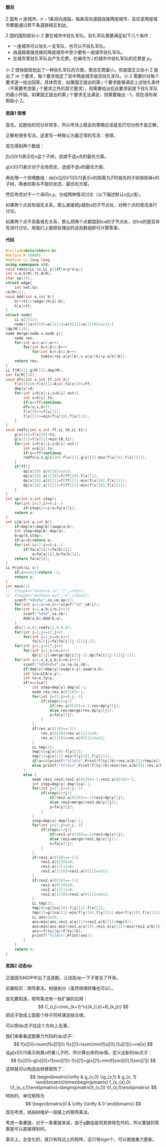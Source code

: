 #### 题目

Z 国有 $n$ 座城市，$n−1$条双向道路，每条双向道路连接两座城市，且任意两座城市都能通过若干条道路相互到达。

Z 国的国防部长小 Z 要在城市中驻扎军队。驻扎军队需要满足如下几个条件：

- 一座城市可以驻扎一支军队，也可以不驻扎军队。
- 由道路直接连接的两座城市中至少要有一座城市驻扎军队。
- 在城市里驻扎军队会产生花费，在编号为 $i$ 的城市中驻扎军队的花费是 $p_i$。

小 Z 很快就规划出了一种驻扎军队的方案，使总花费最小。但是国王又给小 Z 提出了 $m$ 个要求，每个要求规定了其中两座城市是否驻扎军队。小 Z 需要针对每个要求逐一给出回答。具体而言，如果国王提出的第 $j$ 个要求能够满足上述驻扎条件（不需要考虑第 $j$ 个要求之外的其它要求），则需要给出在此要求前提下驻扎军队的最小开销。如果国王提出的第 $j$ 个要求无法满足，则需要输出 $-1$。现在请你来帮助小 Z。

#### 思路1 倍增

首先，这题给的切分非常多，所以考场上稳妥的策略应该是去打切分而不是正解。

正解有很多写法，这里写一种我认为最正常的写法：倍增。

首先得到两个数组：

$f[x][0/1]$表示在$x$这个子树，选或不选$x$点的最优方案。

$g[x][0/1]$表示对于全局而言，选或不选$x$的最优方案。

再处理一个倍增数组：$dp[x][j][0/1][0/1]$表示$x$的距离为$2^j$的祖先的子树排除掉$x$的子树，两者的取与不取的状态，最优的方案。

然后考虑对于一个询问$x$,$y$。分成两种情况讨论（以下描述默认$x$比$y$浅）。

如果两个点具有祖先关系，那么直接把$y$跳到$x$的子节点处，对两个点的情况进行讨论。

如果两个点不具备祖先关系，那么把两个点都跳到lca的子节点处，对lca的是否存在进行讨论，用我们上面预处理出的这些数组即可计算答案。

#### 代码

```c++
#include<bits/stdc++.h>
#define M 100005
#define LL long long
using namespace std;
void tomin(LL &x,LL y){if(x>y)x=y;}
int n,m,h[M],tt,A[M];
char op[15];
struct edge{
	int nxt,to;
}G[M<<1];
void Add(int a,int b){
	G[++tt]=(edge){h[a],b};
	h[a]=tt;
}
struct node{
	LL a[2][2];
	node(){a[0][0]=a[1][1]=a[0][1]=a[1][0]=1e13;}
}dp[M][18];
node merge(node x,node y){
	node res;
	for(int a=0;a<2;a++)
		for(int b=0;b<2;b++)
			for(int k=0;k<2;k++)
				tomin(res.a[a][b],x.a[a][k]+y.a[k][b]);
	return res;
}
LL f[M][2],g[M][2],dep[M];
int fa[M][18];
void dfs(int x,int ff,int d){
	f[x][0]=0;f[x][1]=A[x];fa[x][0]=ff;
	dep[x]=d;
	for(int i=h[x];i;i=G[i].nxt){
		int u=G[i].to;
		if(u==ff)continue;
		dfs(u,x,d+1);
		f[x][0]+=f[u][1];
		f[x][1]+=min(f[u][0],f[u][1]);
	}
}
void redfs(int x,int ff,LL t0,LL t1){
	g[x][0]=f[x][0]+t1;
	g[x][1]=f[x][1]+min(t0,t1);
	for(int i=h[x];i;i=G[i].nxt){
		int u=G[i].to;
		if(u==ff)continue;
		redfs(u,x,g[x][0]-f[u][1],g[x][1]-min(f[u][0],f[u][1]));
	}
	if(ff){
		dp[x][0].a[0][0]=1e13;
		dp[x][0].a[1][0]=f[ff][0]-f[x][1];
		dp[x][0].a[0][1]=f[ff][1]-min(f[x][0],f[x][1]);
		dp[x][0].a[1][1]=f[ff][1]-min(f[x][0],f[x][1]);
	}
}
int up(int x,int step){
	for(int i=17;i>=0;i--)
		if(step&1<<i)x=fa[x][i];
	return x;
}
int LCA(int a,int b){
	if(dep[a]>dep[b])swap(a,b);
	int step=dep[b]-dep[a];
	b=up(b,step);
	if(a==b)return a;
	for(int i=17;i>=0;i--)
		if(fa[a][i]!=fa[b][i])
			a=fa[a][i],b=fa[b][i];
	return fa[a][0];
}
LL Print(LL x){
	if(x>=1e13)return -1;
	return x;
}
int main(){
//	freopen("defense.in","r",stdin);
//	freopen("defense.out","w",stdout);
	scanf("%d%d%s",&n,&m,op+1);
	for(int i=1;i<=n;i++)scanf("%d",&A[i]);
	for(int i=1,a,b;i<n;i++){
		scanf("%d%d",&a,&b);
		Add(a,b);Add(b,a);
	}
	dfs(1,0,0);redfs(1,0,0,0);
	for(int j=1;j<=17;j++)
		for(int i=1;i<=n;i++)
			fa[i][j]=fa[fa[i][j-1]][j-1];
	for(int j=1;j<=17;j++)
		for(int i=1;i<=n;i++)
			dp[i][j]=merge(dp[i][j-1],dp[fa[i][j-1]][j-1]);
	for(int i=1,x,a,y,b;i<=m;i++){
		scanf("%d%d%d%d",&x,&a,&y,&b);
		if(dep[x]>dep[y])swap(x,y),swap(a,b);
		int lca=LCA(x,y);
		int tx=x,ty=y;
		if(x==lca){
			int step=dep[y]-dep[x]-1;
			node res;res.a[0][0]=-1;
			for(int j=17;j>=0;j--){
				if(step&1<<j){
					if(res.a[0][0]==-1)res=dp[y][j];
					else res=merge(res,dp[y][j]);
					y=fa[y][j];
				}
			}
			if(res.a[0][0]==-1){
				res.a[0][0]=res.a[1][1]=0;
				res.a[1][0]=res.a[0][1]=1e13;
			}
			LL tmp[3];
			tmp[0]=g[x][0]-f[y][1];
			tmp[1]=g[x][1]-min(f[y][0],f[y][1]);
			if(a==0)printf("%lld\n",Print(f[ty][b]+res.a[b][1]+tmp[a]));
			else printf("%lld\n",Print(f[ty][b]+min(res.a[b][0],res.a[b][1])+tmp[a]));
		}
		else {
			node res1,res2;res1.a[0][0]=-1;res2.a[0][0]=-1;
			int step=dep[y]-dep[lca]-1;
			for(int j=17;j>=0;j--){
				if(step&1<<j){
					if(res2.a[0][0]==-1)res2=dp[y][j];
					else res2=merge(res2,dp[y][j]);
					y=fa[y][j];
				}
			}
			step=dep[x]-dep[lca]-1;
			for(int j=17;j>=0;j--){
				if(step&1<<j){
					if(res1.a[0][0]==-1)res1=dp[x][j];
					else res1=merge(res1,dp[x][j]);
					x=fa[x][j];
				}
			}
			if(res1.a[0][0]==-1){
				res1.a[0][0]=0;
				res1.a[1][1]=0;
				res1.a[1][0]=res1.a[0][1]=1e13;
			}
			if(res2.a[0][0]==-1){
				res2.a[0][0]=0;
				res2.a[1][1]=0;
				res2.a[1][0]=res2.a[0][1]=1e13;
			}
			LL tmp[3];
			tmp[0]=g[lca][0]-f[y][1]-f[x][1];
			tmp[1]=g[lca][1]-min(f[y][0],f[y][1])-min(f[x][0],f[x][1]);
			LL ans=1e18;
			ans=min(ans,res1.a[a][1]+res2.a[b][1]+tmp[0]);
			ans=min(ans,min(res1.a[a][0],res1.a[a][1])+min(res2.a[b][0],res2.a[b][1])+tmp[1]);
			ans+=f[tx][a]+f[ty][b];
			printf("%lld\n",Print(ans));
		}
	}
	return 0;
}
```



#### 思路2 动态dp

正是因为NOIP中出了这道题，让动态dp一下子普及了开来。

前置知识：矩阵乘法，树链剖分（虽然倍增好像也可以）。

首先要知道，矩阵乘法有一些扩展的应用：
$$
C_{i,j}=\min_{k=1}^n{(A_{i,k}+B_{k,j})}
$$
把式子改成上面那个样子同样满足结合律。

可以把dp式子往这个方向上去凑。

我们来看看这题暴力代码的dp式子：
$$
f[x][0]=\sum{f[u][1]}\\
f[x][1]=\sum{min(f[u][0],f[u][1])}+val[x]
$$
设$g[x][0/1]$表示剥离$x$的重儿子时，所计算出来的dp值，定义出新的dp式子：
$$
f[x][0]=g[x][0]+f[son][1]\\
f[x][1]=g[x][1]+min(f[son][0],f[son][1])
$$
这样就可以构造出转移矩阵了：
$$
\begin{bmatrix}\infty & g_{x,0} \\g_{x,1} & g_{x, 1} \end{bmatrix}\times\begin{pmatrix} f_{s_{x},0} \\f_{s_x,1}\end{pmatrix}=\begin{pmatrix}f_{x,0} \\f_{x,1}\end{pmatrix}
$$
特别的，单位矩阵为
$$
\begin{bmatrix}0 & \infty \\\infty & 0 \end{bmatrix}
$$
现在考虑，线段树维护一段链上的矩阵乘法。

考虑一条重链，对于一条重链来说，由于$g$数组是将其排除在外的，所以重链的答案是可以直接得到的。

事实上，会变化的，就只有轻边上的矩阵，这只有$logn$个，可以直接暴力更新。